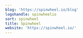 ```yaml
---
blog: 'https://spinwheel.io/blog'
logohandle: spinwheelio
sort: spinwheel
title: Spinwheel
website: 'https://spinwheel.io/'
---
```

